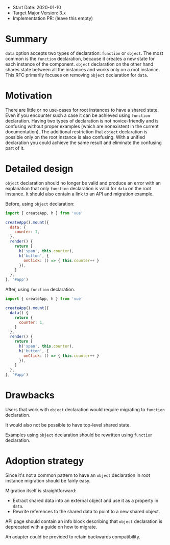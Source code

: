 - Start Date: 2020-01-10
- Target Major Version: 3.x
- Implementation PR: (leave this empty)

# Summary

`data` option accepts two types of declaration: `function` or `object`. The most common is the `function` declaration, because it creates a new state for each instance of the component. `object` declaration on the other hand shares state between all the  instances and works only on a root instance. This RFC primarily focuses on removing `object` declaration for `data`.

# Motivation

There are little or no use-cases for root instances to have a shared state. Even if you encounter such a case it can be achieved using `function` declaration.
Having two types of declaration is not novice-friendly and is confusing without proper examples (which are nonexistent in the current documentation). The additional restriction that `object` declaration is possible only on the root instance is also confusing.
With a unified declaration you could achieve the same result and eliminate the confusing part of it.

# Detailed design

`object` declaration should no longer be valid and produce an error with an explanation that only `function` declaration is valid for `data` on the root instance. It should also contain a link to an API and migration example.

Before, using `object` declaration:

```js
import { createApp, h } from 'vue'

createApp().mount({
  data: {
    counter: 1,
  },
  render() {
    return [
      h('span', this.counter),
      h('button', {
        onClick: () => { this.counter++ }
      }),
    ]
  },
}, '#app')
```

After, using `function` declaration.

```js
import { createApp, h } from 'vue'

createApp().mount({
  data() {
    return {
      counter: 1,
    }
  },
  render() {
    return [
      h('span', this.counter),
      h('button', {
        onClick: () => { this.counter++ }
      }),
    ]
  },
}, '#app')
```

# Drawbacks

Users that work with `object` declaration would require migrating to `function` declaration.

It would also not be possible to have top-level shared state.

Examples using `object` declaration should be rewritten using `function` declaration.

# Adoption strategy

Since it's not a common pattern to have an `object` declaration in root instance migration should be fairly easy.

Migration itself is straightforward:

* Extract shared data into an external object and use it as a property in `data`.
* Rewrite references to the shared data to point to a new shared object.

API page should contain an info block describing that `object` declaration is deprecated with a guide on how to migrate.

An adapter could be provided to retain backwards compatibility.
